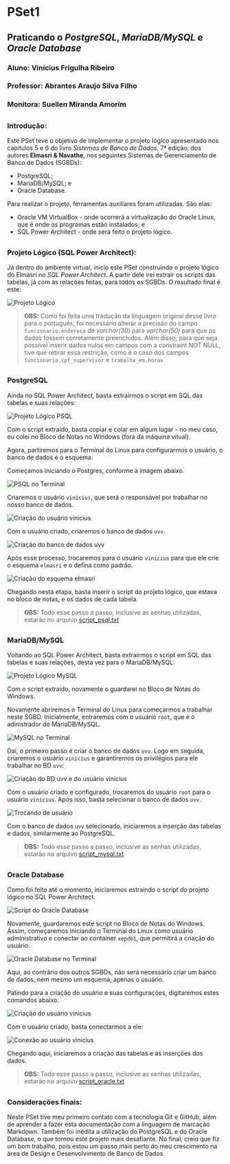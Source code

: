 # PSet1
## Praticando o *PostgreSQL*, *MariaDB/MySQL* e *Oracle Database*

### Aluno: Vinícius Frigulha Ribeiro
### Professor: Abrantes Araujo Silva Filho
### Monitora: Suellen Miranda Amorim

##

### Introdução:

Este PSet teve o objetivo de implementar o projeto lógico apresentado nos capítulos 5 e 6 do livro _Sistemas de Banco de Dados_, 7ª edição, dos autores **Elmasri & Navathe**, nos seguintes Sistemas de Gerenciamento de Banco de Dados (SGBDs):
* PostgreSQL; 
* MariaDB/MySQL; e
* Oracle Database.

Para realizar o projeto, ferramentas auxiliares foram utilizadas. São elas: 
* Oracle VM VirtualBox - onde ocorrerá a virtualização do Oracle Linux, que é onde os programas estão instalados; e
* SQL Power Architect - onde será feito o projeto lógico.

##

### Projeto Lógico (SQL Power Architect):

Já dentro do ambiente virtual, inicio este PSet construindo o projeto lógico do Elmasri no *SQL Power Architect*. A partir dele irei extrair os scripts das tabelas, já com as relações feitas, para todos os SGBDs. O resultado final é este:

![Projeto Lógico](https://github.com/vinifrigulha/uvv_bd_1_cc1m/blob/main/pset1/imagens/elmasri-sqlpa.PNG "Projeto Lógico - Elmasri")

>**OBS:** Como foi feita uma tradução da linguagem original desse livro para o português, foi necessário alterar a precisão do campo `funcionario.endereco` de *varchar(30)* para *varchar(50)* para que os dados fossem corretamente preenchidos. Além disso, para que seja possível inserir dados nulos em campos com a constraint NOT NULL, tive que retirar essa restrição, como é o caso dos campos `funcionario.cpf_supervisor` e `trabalha_em.horas`

##

### PostgreSQL

Ainda no SQL Power Architect, basta extrairmos o script em SQL das tabelas e suas relações:

![Projeto Lógico PSQL](https://github.com/vinifrigulha/uvv_bd_1_cc1m/blob/main/pset1/imagens/PostgreSQL/psql-sqlpa.PNG "SQL do Projeto Lógico")

Com o script extraído, basta copiar e colar em algum lugar - no meu caso, eu colei no Bloco de Notas no Windows (fora da máquina vitual).

Agora, partiremos para o Terminal do Linux para configurarmos o usuário, o banco de dados e o esquema.

Começamos iniciando o Postgres, conforme a imagem abaixo.

![PSQL no Terminal](https://github.com/vinifrigulha/uvv_bd_1_cc1m/blob/main/pset1/imagens/PostgreSQL/1-psql.PNG "PSQL no Terminal")

Criaremos o usuário `vinicius`, que será o responsável por trabalhar no nosso banco de dados.

![Criação do usuário vinicius](https://github.com/vinifrigulha/uvv_bd_1_cc1m/blob/main/pset1/imagens/PostgreSQL/2-psql.PNG "Criação do usuário vinicius")

Com o usuário criado, criaremos o banco de dados `uvv`.

![Criação do banco de dados uvv](https://github.com/vinifrigulha/uvv_bd_1_cc1m/blob/main/pset1/imagens/PostgreSQL/3-psql.PNG "Criação do Banco de Dados uvv")

Após esse processo, trocaremos para o usuário `vinicius` para que ele crie o esquema `elmasri` e o defina como padrão. 

![Criação do esquema elmasri](https://github.com/vinifrigulha/uvv_bd_1_cc1m/blob/main/pset1/imagens/PostgreSQL/4-psql.PNG "Criação do esquema elmasri")

Chegando nesta etapa, basta inserir o script do projeto lógico, que estava no bloco de notas, e os dados de cada tabela.

>**OBS:** Todo esse passo a passo, inclusive as senhas utilizadas, estarão no arquivo [script_psql.txt](https://github.com/vinifrigulha/uvv_bd_1_cc1m/blob/main/pset1/script_psql.txt)

##

### MariaDB/MySQL

Voltando ao SQL Power Architect, basta extraírmos o script em SQL das tabelas e suas relações, desta vez para o MariaDB/MySQL:

![Projeto Lógico MySQL](https://github.com/vinifrigulha/uvv_bd_1_cc1m/blob/main/pset1/imagens/MySQL/mysql-sqlpa.PNG "SQL do Projeto Lógico")

Com o script extraído, novamente o guardarei no Bloco de Notas do Windows.

Novamente abriremos o Terminal do Linux para começarmos a trabalhar neste SGBD. 
Inicialmente, entraremos com o usuário `root`, que é o adinistrador do MariaDB/MySQL.

![MySQL no Terminal](https://github.com/vinifrigulha/uvv_bd_1_cc1m/blob/main/pset1/imagens/MySQL/1-mysql.PNG "MySQL no Terminal")

Daí, o primeiro passo é criar o banco de dados `uvv`. 
Logo em seguida, criaremos o usuário `vinicius` e garantiremos os privilégios para ele trabalhar no BD `uvv`:

![Criação do BD uvv e do usuário vinicius](https://github.com/vinifrigulha/uvv_bd_1_cc1m/blob/main/pset1/imagens/MySQL/2-mysql.png "Criação do BD uvv e do usuário vinicius")

Com o usuário criado e configurado, trocaremos do usuário `root` para o usuário `vinicius`.
Após isso, basta selecionar o banco de dados `uvv`.

![Trocando de usuário](https://github.com/vinifrigulha/uvv_bd_1_cc1m/blob/main/pset1/imagens/MySQL/3-mysql.png "Trocando de usuário")

Com o banco de dados `uvv` selecionado, iniciaremos a inserção das tabelas e dados, similarmente ao PostgreSQL.

>**OBS:** Todo esse passo a passo, inclusive as senhas utilizadas, estarão no arquivo [script_mysql.txt](https://github.com/vinifrigulha/uvv_bd_1_cc1m/blob/main/pset1/script_mysql.txt)

##

### Oracle Database

Como foi feito até o momento, iniciaremos estraindo o script do projeto lógico no SQL Power Architect.

![Script do Oracle Database](https://github.com/vinifrigulha/uvv_bd_1_cc1m/blob/main/pset1/imagens/Oracle/oracle-sqlpa.PNG "Script do Oracle Database")

Novamente, guardaremos este script no Bloco de Notas do Windows.
Assim, começaremos iniciando o Terminal do Linux como usuário administrativo e conectar ao container `xepdb1`, que permitirá a criação do usuário.

![Oracle Database no Terminal](https://github.com/vinifrigulha/uvv_bd_1_cc1m/blob/main/pset1/imagens/Oracle/1-oracle.PNG "Oracle Database no Terminal")

Aqui, ao contrário dos outros SGBDs, não será necessário criar um banco de dados, nem mesmo um esquema, apenas o usuário.

Patindo para a criação do usuário e suas configurações, digitaremos estes comandos abaixo.

![Criação do usuário vinicius](https://github.com/vinifrigulha/uvv_bd_1_cc1m/blob/main/pset1/imagens/Oracle/2-oracle.PNG "Criação do usuário vinicius")

Com o usuário criado, basta conectarmos a ele:

![Conexão ao usuário vinicius](https://github.com/vinifrigulha/uvv_bd_1_cc1m/blob/main/pset1/imagens/Oracle/3-oracle.PNG "Conexão ao usuário vinicius")

Chegando aqui, iniciaremos a criação das tabelas e as inserções dos dados.

>**OBS:** Todo esse passo a passo, inclusive as senhas utilizadas, estarão no arquivo [script_oracle.txt](https://github.com/vinifrigulha/uvv_bd_1_cc1m/blob/main/pset1/script_oracle.txt)

##

### Considerações finais: 
Neste PSet tive meu primeiro contato com a tecnologia Git e GitHub, além de aprender a fazer esta documentação com a linguagem de marcação Markdown.
Também foi inédita a utilização do PostgreSQL e do Oracle Database, o que tornou este projeto mais desafiante.
No final, creio que fiz um bom trabalho, pois estou um passo mais perto do meu crescimento na área de Design e Desenvolvimento de Banco de Dados.
